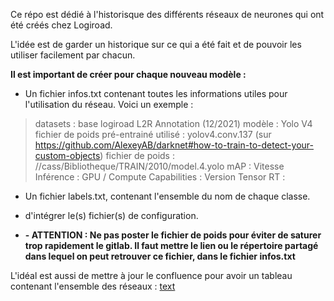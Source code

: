 Ce répo est dédié à l'historisque des différents réseaux de neurones qui ont été créés chez Logiroad.

L'idée est de garder un historique sur ce qui a été fait et de pouvoir les utiliser facilement par chacun.

**Il est important de créer pour chaque nouveau modèle :**

* Un fichier infos.txt contenant toutes les informations utiles pour l'utilisation du réseau.
Voici un exemple :

> datasets : base logiroad L2R Annotation (12/2021)
> modèle : Yolo V4
> fichier de poids pré-entrainé utilisé : yolov4.conv.137 (sur https://github.com/AlexeyAB/darknet#how-to-train-to-detect-your-custom-objects)
> fichier de poids : //cass/Bibliotheque/TRAIN/2010/model.4.yolo
> mAP : 
> Vitesse Inférence :
> GPU / Compute Capabilities :
> Version Tensor RT :


* Un fichier labels.txt, contenant l'ensemble du nom de chaque classe.

- d'intégrer le(s) fichier(s) de configuration.

* **- ATTENTION : Ne pas poster le fichier de poids pour éviter de saturer trop rapidement le gitlab. Il faut mettre le lien ou le répertoire partagé dans lequel
on peut retrouver ce fichier, dans le fichier infos.txt**



L'idéal est aussi de mettre à jour le confluence pour avoir un tableau contenant l'ensemble des réseaux :
[text](https://logiroad.atlassian.net/wiki/x/kgDnAQ)



